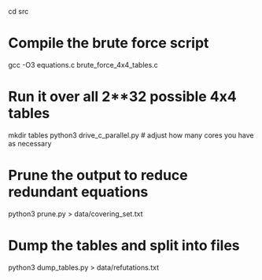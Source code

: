 cd src

# Compile the brute force script
gcc -O3 equations.c brute_force_4x4_tables.c

# Run it over all 2**32 possible 4x4 tables
mkdir tables
python3 drive_c_parallel.py # adjust how many cores you have as necessary

# Prune the output to reduce redundant equations
python3 prune.py > data/covering_set.txt

# Dump the tables and split into files
python3 dump_tables.py > data/refutations.txt